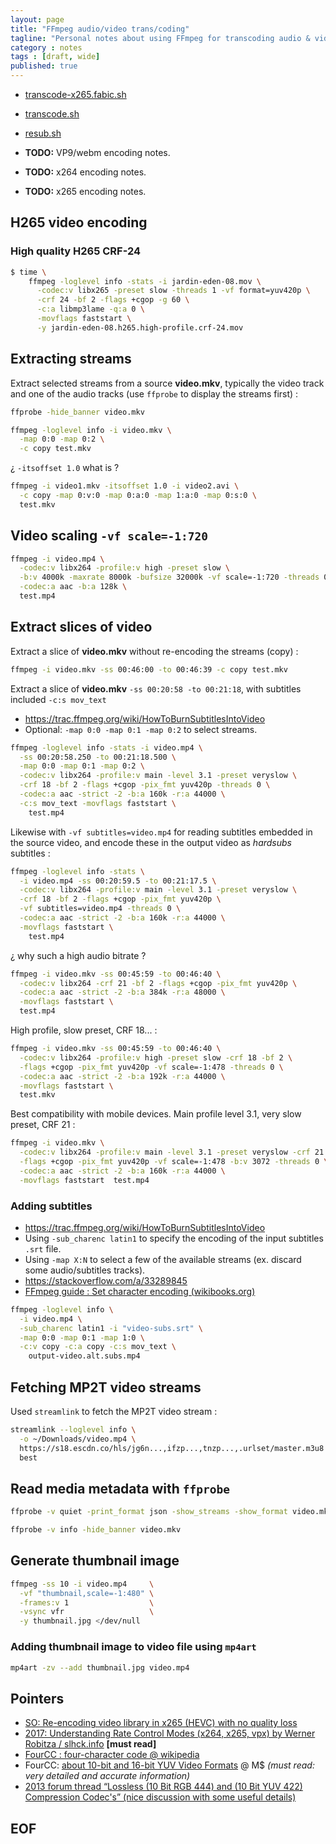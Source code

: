 ```yaml
---
layout: page
title: "FFmpeg audio/video trans/coding"
tagline: "Personal notes about using FFmpeg for transcoding audio & video"
category : notes
tags : [draft, wide]
published: true
---
```


* [transcode-x265.fabic.sh](https://github.com/fabic/bash-it/blob/master/fabic/bin/transcode-x265.fabic.sh)
* [transcode.sh](https://github.com/fabic/bash-it/blob/master/fabic/bin/transcode.sh)
* [resub.sh](https://github.com/fabic/bash-it/blob/master/fabic/bin/resub.sh)

* __TODO:__ VP9/webm encoding notes.
* __TODO:__ x264 encoding notes.
* __TODO:__ x265 encoding notes.

## H265 video encoding

### High quality H265 CRF-24

```bash
$ time \
    ffmpeg -loglevel info -stats -i jardin-eden-08.mov \
      -codec:v libx265 -preset slow -threads 1 -vf format=yuv420p \
      -crf 24 -bf 2 -flags +cgop -g 60 \
      -c:a libmp3lame -q:a 0 \
      -movflags faststart \
      -y jardin-eden-08.h265.high-profile.crf-24.mov
```

## Extracting streams

Extract selected streams from a source __video.mkv__, typically the video track
and one of the audio tracks (use `ffprobe` to display the streams first) :

```bash
ffprobe -hide_banner video.mkv

ffmpeg -loglevel info -i video.mkv \
  -map 0:0 -map 0:2 \
  -c copy test.mkv
```

¿ `-itsoffset 1.0` what is ?

```bash
ffmpeg -i video1.mkv -itsoffset 1.0 -i video2.avi \
  -c copy -map 0:v:0 -map 0:a:0 -map 1:a:0 -map 0:s:0 \
  test.mkv
```

## Video scaling `-vf scale=-1:720`

```bash
ffmpeg -i video.mp4 \
  -codec:v libx264 -profile:v high -preset slow \
  -b:v 4000k -maxrate 8000k -bufsize 32000k -vf scale=-1:720 -threads 0 \
  -codec:a aac -b:a 128k \
  test.mp4
```

## Extract slices of video

Extract a slice of __video.mkv__ without re-encoding the streams (copy) :

```bash
ffmpeg -i video.mkv -ss 00:46:00 -to 00:46:39 -c copy test.mkv
```

Extract a slice of __video.mkv__ `-ss 00:20:58 -to 00:21:18`, with subtitles
included `-c:s mov_text`

* <https://trac.ffmpeg.org/wiki/HowToBurnSubtitlesIntoVideo>
* Optional: `-map 0:0 -map 0:1 -map 0:2` to select streams.

```bash
ffmpeg -loglevel info -stats -i video.mp4 \
  -ss 00:20:58.250 -to 00:21:18.500 \
  -map 0:0 -map 0:1 -map 0:2 \
  -codec:v libx264 -profile:v main -level 3.1 -preset veryslow \
  -crf 18 -bf 2 -flags +cgop -pix_fmt yuv420p -threads 0 \
  -codec:a aac -strict -2 -b:a 160k -r:a 44000 \
  -c:s mov_text -movflags faststart \
    test.mp4
```

Likewise with `-vf subtitles=video.mp4` for reading subtitles embedded in the
source video, and encode these in the output video as _hardsubs_ subtitles :

```bash
ffmpeg -loglevel info -stats \
  -i video.mp4 -ss 00:20:59.5 -to 00:21:17.5 \
  -codec:v libx264 -profile:v main -level 3.1 -preset veryslow \
  -crf 18 -bf 2 -flags +cgop -pix_fmt yuv420p \
  -vf subtitles=video.mp4 -threads 0 \
  -codec:a aac -strict -2 -b:a 160k -r:a 44000 \
  -movflags faststart \
    test.mp4
```

¿ why such a high audio bitrate ?

```bash
ffmpeg -i video.mkv -ss 00:45:59 -to 00:46:40 \
  -codec:v libx264 -crf 21 -bf 2 -flags +cgop -pix_fmt yuv420p \
  -codec:a aac -strict -2 -b:a 384k -r:a 48000 \
  -movflags faststart \
  test.mp4
```

High profile, slow preset, CRF 18... :

```bash
ffmpeg -i video.mkv -ss 00:45:59 -to 00:46:40 \
  -codec:v libx264 -profile:v high -preset slow -crf 18 -bf 2 \
  -flags +cgop -pix_fmt yuv420p -vf scale=-1:478 -threads 0 \
  -codec:a aac -strict -2 -b:a 192k -r:a 44000 \
  -movflags faststart \
  test.mkv
```

Best compatibility with mobile devices.
Main profile level 3.1, very slow preset, CRF 21 :

```bash
ffmpeg -i video.mkv \
  -codec:v libx264 -profile:v main -level 3.1 -preset veryslow -crf 21 -bf 2 \
  -flags +cgop -pix_fmt yuv420p -vf scale=-1:478 -b:v 3072 -threads 0 \
  -codec:a aac -strict -2 -b:a 160k -r:a 44000 \
  -movflags faststart  test.mp4
```

### Adding subtitles

* <https://trac.ffmpeg.org/wiki/HowToBurnSubtitlesIntoVideo>
* Using `-sub_charenc latin1` to specify the encoding of the input subtitles `.srt` file.
* Using `-map X:N` to select a few of the available streams (ex. discard some audio/subtitles
  tracks).
* <https://stackoverflow.com/a/33289845>
* [FFmpeg guide : Set character encoding (wikibooks.org)](https://en.wikibooks.org/wiki/FFMPEG_An_Intermediate_Guide/subtitle_options#Set_Subtitles_Character_Encoding_Conversion)

```bash
ffmpeg -loglevel info \
  -i video.mp4 \
  -sub_charenc latin1 -i "video-subs.srt" \
  -map 0:0 -map 0:1 -map 1:0 \
  -c:v copy -c:a copy -c:s mov_text \
    output-video.alt.subs.mp4
```

## Fetching MP2T video streams

Used `streamlink` to fetch the MP2T video stream :

```bash
streamlink --loglevel info \
  -o ~/Downloads/video.mp4 \
  https://s18.escdn.co/hls/jg6n...,ifzp...,tnzp...,.urlset/master.m3u8 \
  best
```


## Read media metadata with `ffprobe`

```bash
ffprobe -v quiet -print_format json -show_streams -show_format video.mkv

ffprobe -v info -hide_banner video.mkv
```

## Generate thumbnail image

```bash
ffmpeg -ss 10 -i video.mp4     \
  -vf "thumbnail,scale=-1:480" \
  -frames:v 1                  \
  -vsync vfr                   \
  -y thumbnail.jpg </dev/null
```


### Adding thumbnail image to video file using `mp4art`

```bash
mp4art -zv --add thumbnail.jpg video.mp4
```


## Pointers

* [SO: Re-encoding video library in x265 (HEVC) with no quality loss](https://unix.stackexchange.com/a/248711)
* [2017: Understanding Rate Control Modes (x264, x265, vpx) by Werner Robitza / slhck.info](https://slhck.info/video/2017/03/01/rate-control.html) __[must read]__
* [FourCC : four-character code @ wikipedia](https://en.wikipedia.org/wiki/FourCC)
* FourCC: [about 10-bit and 16-bit YUV Video Formats](https://docs.microsoft.com/en-us/windows/desktop/medfound/10-bit-and-16-bit-yuv-video-formats) @ M$
  _(must read: very detailed and accurate information)_
* [2013 forum thread “Lossless (10 Bit RGB 444) and (10 Bit YUV 422) Compression Codec's” (nice discussion with some useful details)](https://forum.videohelp.com/threads/361133-Lossless-%2810-Bit-RGB-444%29-and-%2810-Bit-YUV-422%29-Compression-Codec-s)


## EOF

